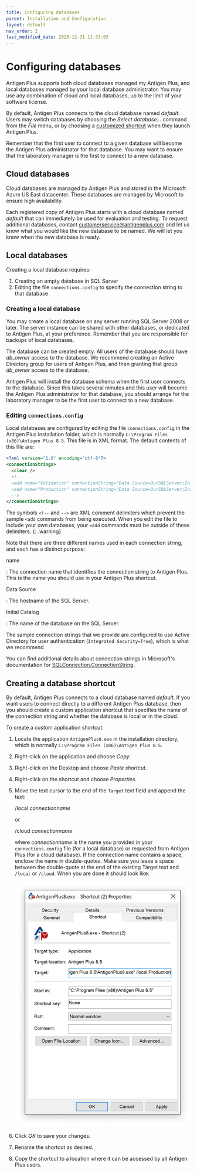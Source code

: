 ```yaml
---
title: Configuring databases
parent: Installation and Configuration
layout: default
nav_order: 2
last_modified_date: 2020-12-31 11:33:03
---
```


# Configuring databases

Antigen Plus supports both cloud databases managed my Antigen Plus, and local
databases managed by your local database administrator. You may use any
combination of cloud and local databases, up to the limit of your software
license.

By default, Antigen Plus connects to the cloud database named _default_. Users
may switch databases by choosing the _Select database..._ command from the
_File_ menu, or by choosing a
[customized shortcut](#creating-a-database-shortcut) when they launch Antigen
Plus.

Remember that the first user to connect to a given database will become the
Antigen Plus administrator for that database. You may want to ensure that the
laboratory manager is the first to connect to a new database.

## Cloud databases

Cloud databases are managed by Antigen Plus and stored in the Microsoft Azure US
East datacenter. These databases are managed by Microsoft to ensure high
availability.

Each registered copy of Antigen Plus starts with a cloud database named
_default_ that can immediately be used for evaluation and testing. To request
additional databases, contact
[customerservice@antigenplus.com](mailto:customerservice@antigenplus.com) and
let us know what you would like the new database to be named. We will let you
know when the new database is ready.

## Local databases

Creating a local database requires:

1. Creating an empty database in SQL Server
2. Editing the file `connections.config` to specify the connection string to
   that database

### Creating a local database

You may create a local database on any server running SQL Server 2008 or later.
The server instance can be shared with other databases, or dedicated to Antigen
Plus, at your preference. Remember that you are responsible for backups of local
databases.

The database can be created empty. All users of the database should have
_db_owner_ access to the database. We recommend creating an Active Directory
group for users of Antigen Plus, and then granting that group _db_owner_ access
to the database.

Antigen Plus will install the database schema when the first user connects to
the database. Since this takes several minutes and this user will become the
Antigen Plus administrator for that database, you should arrange for the
laboratory manager to be the first user to connect to a new database.

### Editing `connections.config`

Local databases are configured by editing the file `connections.config` in the
Antigen Plus installation folder, which is normally
`C:\Program Files (x86)\Antigen Plus 8.5`. This file is in XML format. The
default contents of this file are:

```xml
<?xml version="1.0" encoding="utf-8"?>
<connectionStrings>
  <clear />
  <!--
  <add name="Validation" connectionString="Data Source=OurSQLServer;Initial Catalog=AntigenPlusValidation;Integrated Security=True;Connect Timeout=30" providerName="System.Data.SqlClient" />
  <add name="Production" connectionString="Data Source=OurSQLServer;Initial Catalog=AntigenPlusProduction;Integrated Security=True;Connect Timeout=30" providerName="System.Data.SqlClient" />
  -->
</connectionStrings>
```

The symbols `<!--` and `-->` are XML comment delimiters which prevent the sample
`<add` commands from being executed. When you edit the file to include your own
databases, your `<add` commands must be outside of these delimiters. {:
.warning}

Note that there are three different names used in each connection string, and
each has a distinct purpose:

name

: The connection name that identifies the connection string to Antigen Plus.
This is the name you should use in your Antigen Plus shortcut.

Data Source

: The hostname of the SQL Server.

Initial Catalog

: The name of the database on the SQL Server.

The sample connection strings that we provide are configured to use Active
Directory for user authentication (`Integrated Security=True`), which is what we
recommend.

You can find additional details about connection strings in Microsoft's
documentation for
[SQLConnection.ConnectionString](https://docs.microsoft.com/en-us/dotnet/api/system.data.sqlclient.sqlconnection.connectionstring?view=dotnet-plat-ext-5.0).

## Creating a database shortcut

By default, Antigen Plus connects to a cloud database named _default_. If you
want users to connect directly to a different Antigen Plus database, then you
should create a custom application shortcut that specifies the name of the
connection string and whether the database is local or in the cloud.

To create a custom application shortcut:

1. Locate the application `AntigenPlus8.exe` in the installation directory,
   which is normally `C:\Program Files (x86)\Antigen Plus 8.5`.

2. Right-click on the application and choose _Copy_.

3. Right-click on the Desktop and choose _Paste shortcut_.

4. Right-click on the shortcut and choose _Properties_.

5. Move the text cursor to the end of the `Target` text field and append the
   text:

   /local _connectionname_

   or

   /cloud _connectionname_

   where _connectionname_ is the name you provided in your `connections.config`
   file (for a local database) or requested from Antigen Plus (for a cloud
   database). If the connection name contains a space, enclose the name in
   double-quotes. Make sure you leave a space between the double-quote at the
   end of the existing Target text and `/local` or `/cloud`. When you are done
   it should look like:

   <img srcset="images/local-database-shortcut.png 2x" src="images/local-database-shortcut.png" alt="Shortcut properties">

6. Click _OK_ to save your changes.

7. Rename the shortcut as desired.

8. Copy the shortcut to a location where it can be accessed by all Antigen Plus
   users.
